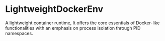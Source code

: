 # LightweightDockerEnv
A lightweight container runtime, It offers the core essentials of Docker-like functionalities with an emphasis on process isolation through PID namespaces.
